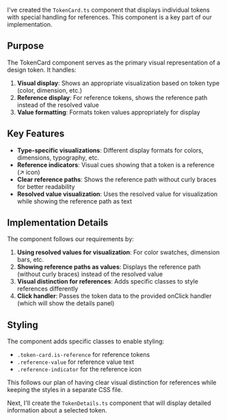 I've created the `TokenCard.ts` component that displays individual tokens with special handling for references. This component is a key part of our implementation.

## Purpose

The TokenCard component serves as the primary visual representation of a design token. It handles:

1. **Visual display**: Shows an appropriate visualization based on token type (color, dimension, etc.)
2. **Reference display**: For reference tokens, shows the reference path instead of the resolved value
3. **Value formatting**: Formats token values appropriately for display

## Key Features

- **Type-specific visualizations**: Different display formats for colors, dimensions, typography, etc.
- **Reference indicators**: Visual cues showing that a token is a reference (↗ icon)
- **Clear reference paths**: Shows the reference path without curly braces for better readability
- **Resolved value visualization**: Uses the resolved value for visualization while showing the reference path as text

## Implementation Details

The component follows our requirements by:

1. **Using resolved values for visualization**: For color swatches, dimension bars, etc.
2. **Showing reference paths as values**: Displays the reference path (without curly braces) instead of the resolved value
3. **Visual distinction for references**: Adds specific classes to style references differently
4. **Click handler**: Passes the token data to the provided onClick handler (which will show the details panel)

## Styling

The component adds specific classes to enable styling:
- `.token-card.is-reference` for reference tokens
- `.reference-value` for reference value text
- `.reference-indicator` for the reference icon

This follows our plan of having clear visual distinction for references while keeping the styles in a separate CSS file.

Next, I'll create the `TokenDetails.ts` component that will display detailed information about a selected token.